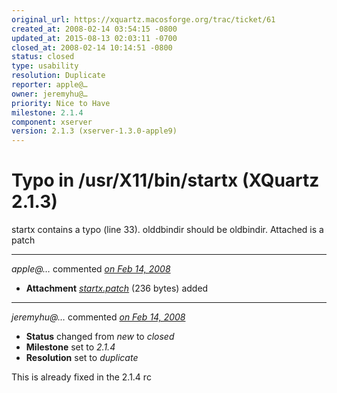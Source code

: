 ```yaml
---
original_url: https://xquartz.macosforge.org/trac/ticket/61
created_at: 2008-02-14 03:54:15 -0800
updated_at: 2015-08-13 02:03:11 -0700
closed_at: 2008-02-14 10:14:51 -0800
status: closed
type: usability
resolution: Duplicate
reporter: apple@…
owner: jeremyhu@…
priority: Nice to Have
milestone: 2.1.4
component: xserver
version: 2.1.3 (xserver-1.3.0-apple9)
---
```


Typo in /usr/X11/bin/startx (XQuartz 2.1.3)
===========================================


startx contains a typo (line 33). olddbindir should be oldbindir. Attached is a patch



---

*apple@…* commented *[on Feb 14, 2008](https://xquartz.macosforge.org/trac/attachment/ticket/61/startx.patch "February 14, 2008 at 3:55 AM PST")*

-   **Attachment** *[startx.patch](../attachment/ticket/61/startx.patch)* (236 bytes) added



---

*jeremyhu@…* commented *[on Feb 14, 2008](https://xquartz.macosforge.org/trac/ticket/61#comment:1 "February 14, 2008 at 10:14 AM PST")*

-   **Status** changed from *new* to *closed*
-   **Milestone** set to *2.1.4*
-   **Resolution** set to *duplicate*

This is already fixed in the 2.1.4 rc



